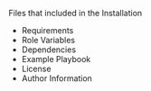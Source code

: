 Files that included in the Installation

- Requirements
- Role Variables
- Dependencies
- Example Playbook
- License
- Author Information
